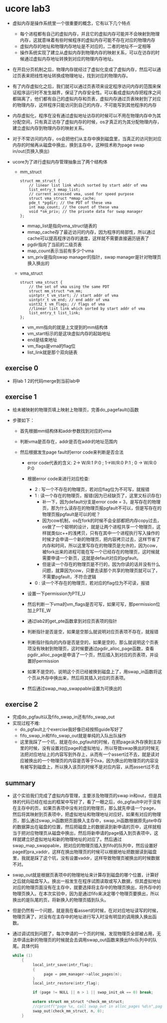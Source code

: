 # ucore lab3

- 虚拟内存是操作系统里一个很重要的概念，它有以下几个特点
  - 每个进程都有自己的虚拟内存，并且它的虚拟内存可能并不会映射到物理内存，这就意味着有些时候程序的虚拟内存可能不存在对应的物理内存
  - 虚拟内存的地址和物理内存地址是不对应的，二者的地址不一定相等
  - 操作系统实现了建立从虚拟内存到物理内存的映射关系，可以在访存的时候通过虚拟内存地址转换到对应的物理内存地址。

- 在开启分页机制之后，物理内存就经过了虚拟化变成了虚拟内存，然后可以通过页表来把线性地址转换成物理地址，找到对应的物理内存。
- 有了内存虚拟化之后，我们就可以通过页表项来设定程序访问内存的范围来保证程序运行时不发生越界，保证了内存安全性。可以看成虚拟内存把程序之间都隔离了，他们都有自己的虚拟内存和页表，虚拟内存通过页表映射到了对应的物理内存，这样程序只能访问到自己的内存，不可能写到其他程序的内存
- 内存虚拟化，程序在没有通过虚拟地址访存的时候可以不用在物理内存中为其分配空间，只有真正访存了虚拟内存的时候，os才真正的为其分配物理内存，建立虚拟内存到物理内存的映射关系。
- 对于不常访问的内存，os会把他们从主存中换到磁盘里，当真正的访问到对应内存的时候再从磁盘中换出，换到主存中，这种技术称为page swap in/out(页换入换出)

- ucore为了进行虚拟内存管理抽象出了两个结构体

  - mm_struct

    ```
    struct mm_struct {
        // linear list link which sorted by start addr of vma
        list_entry_t mmap_list;
        // current accessed vma, used for speed purpose
        struct vma_struct *mmap_cache;
        pde_t *pgdir; // the PDT of these vma
        int map_count; // the count of these vma
        void *sm_priv; // the private data for swap manager
    };
    ```

    - mmap_list是指向vma_struct链表的
    - mmap_cache存了最近访问的内存，因为程序的局部性，所以通过cache可以提高程序访存的速度，这样就不需要直接遍历链表了
    - pgdir指向了当前的二级页表
    - map_count表示当前有多少个vma
    - sm_priv是指向swap manager的指针，swap manager是针对物理页换入换出的

  - vma_struct

    ```
    struct vma_struct {
        // the set of vma using the same PDT
        struct mm_struct *vm_mm;
        uintptr_t vm_start; // start addr of vma
        uintptr_t vm_end; // end addr of vma
        uint32_t vm_flags; // flags of vma
        //linear list link which sorted by start addr of vma
        list_entry_t list_link;
    };
    ```

    - vm_mm指向的就是上文提到的mm结构体
    - vm_start标示的是这块虚拟内存的起始地址
    - end是结束地址
    - vm_flags是vma的flag位
    - list_link就是那个双向链表

## exercise 0

- 将lab 1 2的代码merge到当前lab中

## exercise 1

- 给未被映射的物理页填上映射上物理页，完善do_pagefault()函数

- 步骤如下：

  - 首先根据mm结构体和addr参数找到对应的vma

  - 判断vma是否存在，addr是否在addr的地址范围内

  - 然后根据发生page fault的error code来判断是否合法

    - error code代表的含义: 2-> W/R:1 P:0 ; 1->W/R:0 P:1 ; 0 -> W/R:0 P:0
    - 根据error code来进行对应检查:
      - 2 : 写一个不存在的物理页，若对应flag位为不可写，就报错
      - 1 : 读一个存在的物理页，报错(因为已经缺页了，这里又标识存在)
        - 补一下，因为default分支是error code = 3，是写存在的物理页，那为什么读存在的物理页报pgfault不可以，但是写存在的物理页报pgfault是可以的呢？
        - 因为cow机制，os在fork的时候不会全部都把内存copy过去，os做了一个聪明的设计，就是让两个进程共享一个物理页，这样就类似c++的浅拷贝，只有在其中一个进程执行写入操作的时候才会申请一个新的物理页，把内容拷贝过去，这样节省了内存和时间，所以这里写存在的物理页是允许的，因为cow，被fork出来的进程可能在写一个已经存在的物理页，这时候就需要申请一个新页，这就是default对应的pgfault。
        - 但是读一个存在的物理页是不行的，因为你读的话并没有什么问题，就算因为cow，只要去读那个共享的物理页就可以了，不需要pgfault，不符合逻辑
      - 0 : 读一个不存在的物理页，若对应的flag位为不可读，报错

    - 设置一下permission为PTE_U
    - 然后判断一下vma的vm_flags是否可写，如果可写，那permission位加上PTE_W
    - 通过lab2的get_pte函数拿到对应页表项的指针
    - 判断指针是否是空，如果是空那么就说明对应页表项不存在，就报错
    - 判断指针指向的内存是否是空的，如果是空的，那么就说明这个页表项没有映射到物理页，这时候要通过pgdir_alloc_page函数，查看pgdir_alloc_page是申请了一个页，然后插入到对应的页表项，并设置好permission
    - 如果不是空的，说明这个页已经被换到磁盘上了，用swap_in函数将这个页从外存中换出来，然后将其插入对应的页表项。
    - 然后通过swap_map_swappable设置为可换出的

## exercise 2

- 完成do_pgfault以及fifo_swap_in还有fifo_swap_out
- 实现过程不难:
  - do_pgfault上个exercise我好像已经按照guide写好了
  - fifo_swap_in和fifo_swap_out就是单纯的入队出队操作
  - 这里我踩了一个坑，就是在do_pgfault的时候，在把page从外存换到主存里的时候，没有设置对应page的虚拟地址，所以导致swap换出的时候无法把对应地址上的内容写到外存上，从而有一个assert过不去，就是读对应被换出的一个物理页的内容是否等于0xa，因为换出的物理页的内容没有被写到磁盘上，所以换入该页的时候不是对应内容，从而assert过不去

## summary

- 这个实验我们完成了虚拟内存管理，主要涉及物理页的swap in和out，但是具体的代码已经在给出的框架中写好了，看了一眼之后，do_pgfault中对于没有在主存中的页，如果页表项中没有对应的物理页，那么就先申请一个page，然后将其映射到页表项中，把虚拟地址和物理地址对应好。如果有对应的物理页，那么通过swap_in函数把页面换入主存中，swap_in函数根据原先pte中存的数据算出在磁盘的位置，然后把磁盘上的数据读到新申请的页中，这样就相当于把对应物理页从磁盘中换出，然后将新申请的page插入到页表项中，这样就建立好虚拟地址和新的物理地址的对应了。然后通过swap_map_swappable，把对应的物理页插入到fifo的队列中，然后设置好page的pra_vaddr，这样在换出物理页的时候可以根据地址把数据读到磁盘里，我就是踩了这个坑，没有设置vaddr，这样导致物理页被换出的时候数据不对。
- swap_out就是根据页表项中的物理地址来计算存到磁盘的哪个位置，计算好之后就向磁盘写入。换出一般发生在程序试图读取或写入数据，但其虚拟地址对应的物理页面没有在主存中，就要选择将主存中的物理页换出，将外存中的物理页换入。在本次实验中，因为是通过fifo来决定哪个物理页要换出，所以换出的是队尾的页，将新换入的物理页插到队头。

- 但是仍然有一个问题，就是我在看assert的时候，在对对应地址读写的时候，物理页满了，对没有在主存中的地址进行写入时没有明显的调用换入换出函数。

- 通过调试找到问题了，每次申请的一个页的时候，发现物理页全部被占用，无法申请出新的物理页的时候就会去调用swap_out函数来换出fifo队列中的队尾。具体代码

  ```c
  while (1)
      {
           local_intr_save(intr_flag);
           {
                page = pmm_manager->alloc_pages(n);
           }
           local_intr_restore(intr_flag);
  
           if (page != NULL || n > 1 || swap_init_ok == 0) break;
           
           extern struct mm_struct *check_mm_struct;
           //cprintf("page %x, call swap_out in alloc_pages %d\n",page, n);
           swap_out(check_mm_struct, n, 0);
      }
  ```

  

